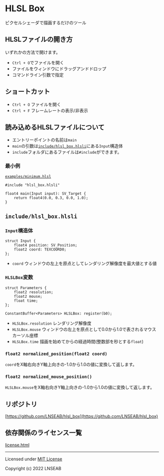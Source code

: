 # HLSL Box

ピクセルシェーダで描画するだけのツール


## HLSLファイルの開き方

いずれかの方法で開けます。

* `Ctrl + O`でファイルを開く
* ファイルをウィンドウにドラッグアンドドロップ
* コマンドライン引数で指定

## ショートカット

* `Ctrl + O` ファイルを開く
* `Ctrl + F` フレームレートの表示/非表示

## 読み込めるHLSLファイルについて

* エントリーポイントの名前は`main`
* `main`の引数は[`include/hlsl_box.hlsli`](include/hlsl_box.hlsli)にある`Input`構造体
* `include`フォルダにあるファイルは`#include`ができます。

### 最小例
[`examples/minimum.hlsl`](examples/minimum.hlsl)
```hlsl
#include "hlsl_box.hlsli"

float4 main(Input input): SV_Target {
    return float4(0.0, 0.3, 0.0, 1.0);
}
```

## `include/hlsl_box.hlsli`

### `Input`構造体

```hlsl
struct Input {
    float4 position: SV_Position;
    float2 coord: TEXCOORD0;
};
```

* `coord` ウィンドウの左上を原点としてレンダリング解像度を最大値とする値

### `HLSLBox`変数

```hlsl
struct Parameters {
    float2 resolution;
    float2 mouse;
    float time;
};

ConstantBuffer<Parameters> HLSLBox: register(b0);
```

* `HLSLBox.resolution` レンダリング解像度
* `HLSLBox.mouse` ウィンドウの左上を原点として0.0から1.0で表されるマウスカーソル座標
* `HLSLBox.time` 描画を始めてからの経過時間(整数部を秒とする`float`)

### `float2 normalized_position(float2 coord)`

`coord`をX軸右向きY軸上向きの-1.0から1.0の値に変換して返します。

### `float2 normalized_mouse_position()`

`HLSLBox.mouse`をX軸右向きY軸上向きの-1.0から1.0の値に変換して返します。

## リポジトリ

[https://github.com/LNSEAB/hlsl_box](https://github.com/LNSEAB/hlsl_box)

## 依存関係のライセンス一覧

[license.html](license.html)

-----------------------------------------------------------------------------------------

Licensed under [MIT License](LICENSE)

Copyright (c) 2022 LNSEAB
